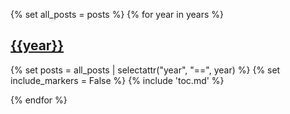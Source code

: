 <!-- toc-begin -->
{% set all_posts = posts %}
{% for year in years %}

## [{{year}}]({{year}})
{% set posts = all_posts | selectattr("year", "==", year) %}
{% set include_markers = False %}
{% include 'toc.md' %}

{% endfor %}
<!-- toc-end -->
